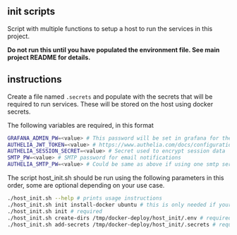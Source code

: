 ## init scripts

Script with multiple functions to setup a host to run the services in this project.

**Do not run this until you have populated the environment file.  See main project README for details.**

## instructions

Create a file named `.secrets` and populate with the secrets that will be required to run services.  These will be stored on the host using docker secrets.

The following variables are required, in this format
```bash
GRAFANA_ADMIN_PW=<value> # This password will be set in grafana for the default user "admin"
AUTHELIA_JWT_TOKEN=<value> # https://www.authelia.com/docs/configuration/miscellaneous.html#jwt-secret
AUTHELIA_SESSION_SECRET=<value> # Secret used to encrypt session data
SMTP_PW=<value> # SMTP password for email notifications
AUTHELIA_SMTP_PW=<value> # Could be same as above if using one smtp server for everything.  Should be combined but :shrug:
```

The script host_init.sh should be run using the following parameters in this order, some are optional depending on your use case.
```bash
./host_init.sh --help # prints usage instructions
./host_init.sh init install-docker ubuntu # this is only needed if your server doesn't have docker installed
./host_init.sh init # required
./host_init.sh create-dirs /tmp/docker-deploy/host_init/.env # required, use full path
./host_init.sh add-secrets /tmp/docker-deploy/host_init/.secrets # required, use full path
```
